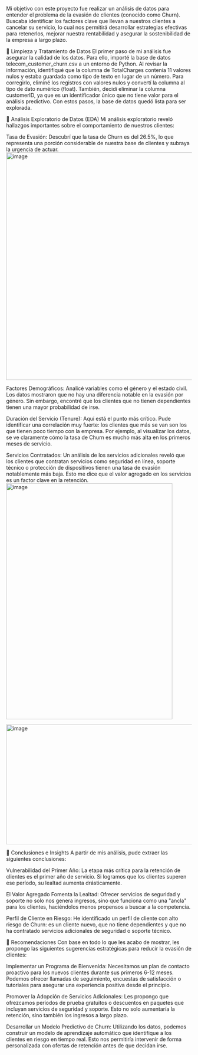  Mi objetivo con este proyecto fue realizar un análisis de datos para entender el problema de la evasión de clientes (conocido como Churn). Buscaba identificar los factores clave que llevan a nuestros clientes a cancelar su servicio, lo cual nos permitirá desarrollar estrategias efectivas para retenerlos, mejorar nuestra rentabilidad y asegurar la sostenibilidad de la empresa a largo plazo.

🔹 Limpieza y Tratamiento de Datos
El primer paso de mi análisis fue asegurar la calidad de los datos. Para ello, importé la base de datos telecom_customer_churn.csv a un entorno de Python. Al revisar la información, identifiqué que la columna de TotalCharges contenía 11 valores nulos y estaba guardada como tipo de texto en lugar de un número. Para corregirlo, eliminé los registros con valores nulos y convertí la columna al tipo de dato numérico (float). También, decidí eliminar la columna customerID, ya que es un identificador único que no tiene valor para el análisis predictivo. Con estos pasos, la base de datos quedó lista para ser explorada.

🔹 Análisis Exploratorio de Datos (EDA)
Mi análisis exploratorio reveló hallazgos importantes sobre el comportamiento de nuestros clientes:

Tasa de Evasión: Descubrí que la tasa de Churn es del 26.5%, lo que representa una porción considerable de nuestra base de clientes y subraya la urgencia de actuar.
<img width="917" height="617" alt="image" src="https://github.com/user-attachments/assets/094bb42c-2a3e-4b60-814c-6bb5f0ca348e" />


Factores Demográficos: Analicé variables como el género y el estado civil. Los datos mostraron que no hay una diferencia notable en la evasión por género. Sin embargo, encontré que los clientes que no tienen dependientes tienen una mayor probabilidad de irse.

Duración del Servicio (Tenure): Aquí está el punto más crítico. Pude identificar una correlación muy fuerte: los clientes que más se van son los que tienen poco tiempo con la empresa. Por ejemplo, al visualizar los datos, se ve claramente cómo la tasa de Churn es mucho más alta en los primeros meses de servicio.

Servicios Contratados: Un análisis de los servicios adicionales reveló que los clientes que contratan servicios como seguridad en línea, soporte técnico o protección de dispositivos tienen una tasa de evasión notablemente más baja. Esto me dice que el valor agregado en los servicios es un factor clave en la retención.
<img width="451" height="640" alt="image" src="https://github.com/user-attachments/assets/f19aaf00-50fb-4ccb-8fc4-c9906a0a0965" />

<img width="1133" height="325" alt="image" src="https://github.com/user-attachments/assets/3fafa5fa-0ce6-4d35-b533-f51c057d413b" />


🔹 Conclusiones e Insights
A partir de mis análisis, pude extraer las siguientes conclusiones:

Vulnerabilidad del Primer Año: La etapa más crítica para la retención de clientes es el primer año de servicio. Si logramos que los clientes superen ese período, su lealtad aumenta drásticamente.

El Valor Agregado Fomenta la Lealtad: Ofrecer servicios de seguridad y soporte no solo nos genera ingresos, sino que funciona como una "ancla" para los clientes, haciéndolos menos propensos a buscar a la competencia.

Perfil de Cliente en Riesgo: He identificado un perfil de cliente con alto riesgo de Churn: es un cliente nuevo, que no tiene dependientes y que no ha contratado servicios adicionales de seguridad o soporte técnico.

🔹 Recomendaciones
Con base en todo lo que les acabo de mostrar, les propongo las siguientes sugerencias estratégicas para reducir la evasión de clientes:

Implementar un Programa de Bienvenida: Necesitamos un plan de contacto proactivo para los nuevos clientes durante sus primeros 6-12 meses. Podemos ofrecer llamadas de seguimiento, encuestas de satisfacción o tutoriales para asegurar una experiencia positiva desde el principio.

Promover la Adopción de Servicios Adicionales: Les propongo que ofrezcamos períodos de prueba gratuitos o descuentos en paquetes que incluyan servicios de seguridad y soporte. Esto no solo aumentaría la retención, sino también los ingresos a largo plazo.

Desarrollar un Modelo Predictivo de Churn: Utilizando los datos, podemos construir un modelo de aprendizaje automático que identifique a los clientes en riesgo en tiempo real. Esto nos permitiría intervenir de forma personalizada con ofertas de retención antes de que decidan irse.
